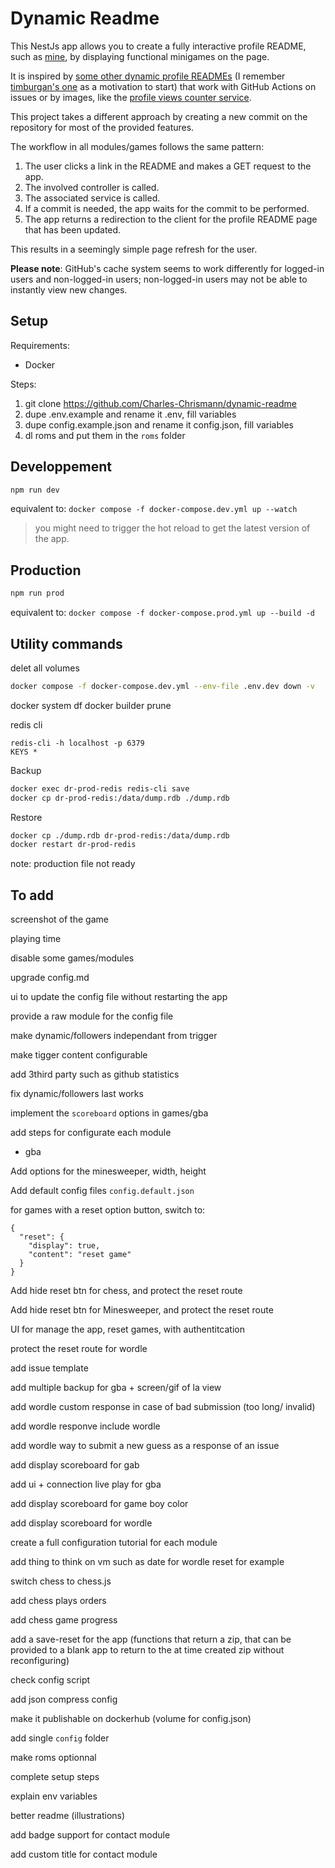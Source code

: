 # Dynamic Readme

This NestJs app allows you to create a fully interactive profile README, such as [mine](https://github.com/Charles-Chrismann), by displaying functional minigames on the page.

It is inspired by [some other dynamic profile READMEs](https://github.com/abhisheknaiidu/awesome-github-profile-readme) (I remember [timburgan's one](https://github.com/timburgan/timburgan) as a motivation to start) that work with GitHub Actions on issues or by images, like the [profile views counter service](https://github.com/antonkomarev/github-profile-views-counter).

This project takes a different approach by creating a new commit on the repository for most of the provided features.

The workflow in all modules/games follows the same pattern:

1. The user clicks a link in the README and makes a GET request to the app.
2. The involved controller is called.
3. The associated service is called.
4. If a commit is needed, the app waits for the commit to be performed.
5. The app returns a redirection to the client for the profile README page that has been updated.

This results in a seemingly simple page refresh for the user.

**Please note**: GitHub's cache system seems to work differently for logged-in users and non-logged-in users; non-logged-in users may not be able to instantly view new changes.

## Setup

Requirements:
  - Docker

Steps:
1. git clone https://github.com/Charles-Chrismann/dynamic-readme
4. dupe .env.example and rename it .env, fill variables
4. dupe config.example.json and rename it config.json, fill variables
5. dl roms and put them in the `roms` folder

## Developpement

```sh
npm run dev
```

equivalent to: `docker compose -f docker-compose.dev.yml up --watch`

> you might need to trigger the hot reload to get the latest version of the app.

## Production

```sh
npm run prod
```

equivalent to: `docker compose -f docker-compose.prod.yml up --build -d`

## Utility commands

delet all volumes

```sh
docker compose -f docker-compose.dev.yml --env-file .env.dev down -v
```

docker system df
docker builder prune

redis cli

```
redis-cli -h localhost -p 6379
KEYS *
```

Backup

```sh
docker exec dr-prod-redis redis-cli save
docker cp dr-prod-redis:/data/dump.rdb ./dump.rdb
```

Restore

```sh
docker cp ./dump.rdb dr-prod-redis:/data/dump.rdb
docker restart dr-prod-redis
```

note: production file not ready

## To add

screenshot of the game

playing time

disable some games/modules

upgrade config.md

ui to update the config file without restarting the app

provide a raw module for the config file

make dynamic/followers independant from trigger 

make tigger content configurable

add 3third party such as github statistics 

fix dynamic/followers last works

implement the `scoreboard` options in games/gba

add steps for configurate each module
- gba

Add options for the minesweeper, width, height

Add default config files `config.default.json`

for games with a reset option button, switch to:

```jsonc
{
  "reset": {
    "display": true,
    "content": "reset game"
  }
}

```

Add hide reset btn for chess, and protect the reset route

Add hide reset btn for Minesweeper, and protect the reset route

UI for manage the app, reset games, with authentitcation

protect the reset route for wordle

add issue template

add multiple backup for gba + screen/gif of la view

add wordle custom response in case of bad submission (too long/ invalid)

add wordle responve include wordle 

add wordle way to submit a new guess as a response of an issue

add display scoreboard for gab

add ui + connection live play for gba

add display scoreboard for game boy color

add display scoreboard for wordle

create a full configuration tutorial for each module

add thing to think on vm such as date for wordle reset for example

switch chess to chess.js

add chess plays orders

add chess game progress

add a save-reset for the app (functions that return a zip, that can be provided to a blank app to return to the at time created zip without reconfiguring)

check config script

add json compress config

make it publishable on dockerhub (volume for config.json)

add single `config` folder

make roms optionnal

complete setup steps

explain env variables

better readme (illustrations)

add badge support for contact module

add custom title for contact module